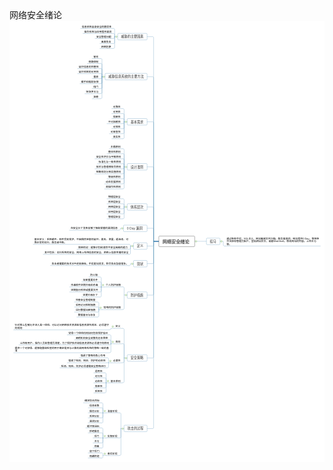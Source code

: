 <div id="main-area">
      <div id="content-info">
        <div id="content-info">
          <div id="title">网络安全绪论</div>
        </div>
      </div>
      <div id="main-content">
        <div id="svg-container"><svg xmlns:ev="http://www.w3.org/2001/xml-events" width="1694" viewBox="0 0 1694 2373" ed:vSpacing="30" xmlns="http://www.w3.org/2000/svg" ed:name="Page-1" preserveAspectRadio="xMinYMin meet" xmlns:xlink="http://www.w3.org/1999/xlink" ed:hSpacing="30" height="2373" xmlns:ed="http://www.edrawsoft.cn/xml/2017/SVGExtensions/" id="page1">
    <style type="text/css"><![CDATA[
g[ed\:togtopicid],g[ed\:hyperlink],g[ed\:comment],g[ed\:note] {cursor:pointer;}
svg text::selection,svg tspan::selection{background-color: #4285f4;color: #ffffff;fill: #ffffff;}
.st40 {fill:#000000;font-family:Open Sans;font-size:10pt}
.st39 {fill:#303030;font-family:Open Sans;font-size:13pt}
.st38 {fill:#4c4c4c;font-family:Open Sans;font-size:18pt;font-weight:bold}
]]></style>
    <defs>
        <linearGradient x1="0%" y2="100%" y1="0%" x2="0%" id="lg13">
            <stop offset="0" stop-color="#ffffff"/>
            <stop offset="0.25" stop-color="#f0f5f0"/>
            <stop offset="0.75" stop-color="#e1ebe1"/>
            <stop offset="1" stop-color="#c8d7c8"/>
        </linearGradient>
    </defs>
    <rect width="1694" x="0" height="2373" fill="#ffffff" y="0"/>
    <path d="M16.8,0L44.8,0C44.8,0,47.4,0,50.8,0L79.8,0" stroke-linecap="round" stroke-linejoin="round" stroke="#4486b1" ed:parentid="101" fill="none" id="103" transform="matrix(1,0,0,1,979,1186)" ed:tosuperid="102"/>
    <path d="M-13.5,-12.6L3.7,-12.6L3.7,6.6C3.7,9.9,6.4,12.6,9.7,12.6L13.5,12.6" stroke-linecap="round" stroke-linejoin="round" stroke="#4486b1" ed:parentid="102" fill="none" id="105" transform="matrix(1,0,0,1,1146,1199)" ed:tosuperid="104"/>
    <path d="M-16.8,-503.3L-44.8,-503.3L-44.8,497.3C-44.8,500.6,-47.4,503.3,-50.8,503.3L-79.8,503.3" stroke-linecap="round" stroke-linejoin="round" stroke="#4486b1" ed:parentid="101" fill="none" id="107" transform="matrix(1,0,0,1,820,1690)" ed:tosuperid="106"/>
    <path d="M13.5,42.1L-3.7,42.1L-3.7,-36.1C-3.7,-39.4,-6.4,-42.1,-9.7,-42.1L-13.5,-42.1" stroke-linecap="round" stroke-linejoin="round" stroke="#4486b1" ed:parentid="106" fill="none" id="109" transform="matrix(1,0,0,1,603,2151)" ed:tosuperid="108"/>
    <path d="M13.5,27L-3.7,27L-3.7,-21C-3.7,-24.3,-6.4,-27,-9.7,-27L-13.5,-27" stroke-linecap="round" stroke-linejoin="round" stroke="#4486b1" ed:parentid="108" fill="none" id="111" transform="matrix(1,0,0,1,506,2082)" ed:tosuperid="110"/>
    <path d="M-3.7,13.5L-3.7,-7.5C-3.7,-10.8,-6.4,-13.5,-9.7,-13.5L-13.5,-13.5" stroke-linecap="round" stroke-linejoin="round" stroke="#4486b1" ed:parentid="108" fill="none" id="113" transform="matrix(1,0,0,1,506,2095)" ed:tosuperid="112"/>
    <path d="M-3.7,0C-3.7,0,-6.4,0,-9.7,0L-13.5,0" stroke-linecap="round" stroke-linejoin="round" stroke="#4486b1" ed:parentid="108" fill="none" id="115" transform="matrix(1,0,0,1,506,2109)" ed:tosuperid="114"/>
    <path d="M-3.7,-13.5L-3.7,7.5C-3.7,10.8,-6.4,13.5,-9.7,13.5L-13.5,13.5" stroke-linecap="round" stroke-linejoin="round" stroke="#4486b1" ed:parentid="108" fill="none" id="117" transform="matrix(1,0,0,1,506,2122)" ed:tosuperid="116"/>
    <path d="M-3.7,-27L-3.7,21C-3.7,24.3,-6.4,27,-9.7,27L-13.5,27" stroke-linecap="round" stroke-linejoin="round" stroke="#4486b1" ed:parentid="108" fill="none" id="119" transform="matrix(1,0,0,1,506,2136)" ed:tosuperid="118"/>
    <path d="M-3.7,-25.4L-3.7,19.4C-3.7,22.7,-6.4,25.4,-9.7,25.4L-13.5,25.4" stroke-linecap="round" stroke-linejoin="round" stroke="#4486b1" ed:parentid="106" fill="none" id="121" transform="matrix(1,0,0,1,603,2218)" ed:tosuperid="120"/>
    <path d="M13.5,27L-3.7,27L-3.7,-21C-3.7,-24.3,-6.4,-27,-9.7,-27L-13.5,-27" stroke-linecap="round" stroke-linejoin="round" stroke="#4486b1" ed:parentid="120" fill="none" id="123" transform="matrix(1,0,0,1,506,2217)" ed:tosuperid="122"/>
    <path d="M-3.7,13.5L-3.7,-7.5C-3.7,-10.8,-6.4,-13.5,-9.7,-13.5L-13.5,-13.5" stroke-linecap="round" stroke-linejoin="round" stroke="#4486b1" ed:parentid="120" fill="none" id="125" transform="matrix(1,0,0,1,506,2230)" ed:tosuperid="124"/>
    <path d="M-3.7,0C-3.7,0,-6.4,0,-9.7,0L-13.5,0" stroke-linecap="round" stroke-linejoin="round" stroke="#4486b1" ed:parentid="120" fill="none" id="127" transform="matrix(1,0,0,1,506,2244)" ed:tosuperid="126"/>
    <path d="M-3.7,-13.5L-3.7,7.5C-3.7,10.8,-6.4,13.5,-9.7,13.5L-13.5,13.5" stroke-linecap="round" stroke-linejoin="round" stroke="#4486b1" ed:parentid="120" fill="none" id="129" transform="matrix(1,0,0,1,506,2257)" ed:tosuperid="128"/>
    <path d="M-3.7,-27L-3.7,21C-3.7,24.3,-6.4,27,-9.7,27L-13.5,27" stroke-linecap="round" stroke-linejoin="round" stroke="#4486b1" ed:parentid="120" fill="none" id="131" transform="matrix(1,0,0,1,506,2271)" ed:tosuperid="130"/>
    <path d="M-3.7,-72.6L-3.7,66.6C-3.7,69.9,-6.4,72.6,-9.7,72.6L-13.5,72.6" stroke-linecap="round" stroke-linejoin="round" stroke="#4486b1" ed:parentid="106" fill="none" id="133" transform="matrix(1,0,0,1,603,2265)" ed:tosuperid="132"/>
    <path d="M13.5,6.8L-3.7,6.8L-3.7,-0.8C-3.7,-4.1,-6.4,-6.8,-9.7,-6.8L-13.5,-6.8" stroke-linecap="round" stroke-linejoin="round" stroke="#4486b1" ed:parentid="132" fill="none" id="135" transform="matrix(1,0,0,1,506,2331)" ed:tosuperid="134"/>
    <path d="M-3.7,-6.8L-3.7,0.8C-3.7,4.1,-6.4,6.8,-9.7,6.8L-13.5,6.8" stroke-linecap="round" stroke-linejoin="round" stroke="#4486b1" ed:parentid="132" fill="none" id="137" transform="matrix(1,0,0,1,506,2345)" ed:tosuperid="136"/>
    <path d="M-16.8,-313.8L-44.8,-313.8L-44.8,307.8C-44.8,311.1,-47.4,313.8,-50.8,313.8L-79.8,313.8" stroke-linecap="round" stroke-linejoin="round" stroke="#4486b1" ed:parentid="101" fill="none" id="139" transform="matrix(1,0,0,1,820,1500)" ed:tosuperid="138"/>
    <path d="M13.5,79.6L-3.7,79.6L-3.7,-73.6C-3.7,-76.9,-6.4,-79.6,-9.7,-79.6L-13.5,-79.6" stroke-linecap="round" stroke-linejoin="round" stroke="#4486b1" ed:parentid="138" fill="none" id="141" transform="matrix(1,0,0,1,620,1734)" ed:tosuperid="140"/>
    <path d="M13.5,-3.8L-3.7,-3.8L-3.7,-2.3C-3.7,1.1,-6.4,3.8,-9.7,3.8L-13.5,3.8" stroke-linecap="round" stroke-linejoin="round" stroke="#4486b1" ed:parentid="140" fill="none" id="143" transform="matrix(1,0,0,1,549,1658)" ed:tosuperid="142"/>
    <path d="M-3.7,38.4L-3.7,-32.4C-3.7,-35.7,-6.4,-38.4,-9.7,-38.4L-13.5,-38.4" stroke-linecap="round" stroke-linejoin="round" stroke="#4486b1" ed:parentid="138" fill="none" id="145" transform="matrix(1,0,0,1,620,1775)" ed:tosuperid="144"/>
    <path d="M13.5,24L-3.7,24L-3.7,-18C-3.7,-21.3,-6.4,-24,-9.7,-24L-13.5,-24" stroke-linecap="round" stroke-linejoin="round" stroke="#4486b1" ed:parentid="144" fill="none" id="147" transform="matrix(1,0,0,1,549,1713)" ed:tosuperid="146"/>
    <path d="M-3.7,10.5L-3.7,-4.5C-3.7,-7.8,-6.4,-10.5,-9.7,-10.5L-13.5,-10.5" stroke-linecap="round" stroke-linejoin="round" stroke="#4486b1" ed:parentid="144" fill="none" id="149" transform="matrix(1,0,0,1,549,1727)" ed:tosuperid="148"/>
    <path d="M-3.7,-3C-3.7,0.3,-6.4,3,-9.7,3L-13.5,3" stroke-linecap="round" stroke-linejoin="round" stroke="#4486b1" ed:parentid="144" fill="none" id="151" transform="matrix(1,0,0,1,549,1740)" ed:tosuperid="150"/>
    <path d="M-3.7,-24L-3.7,18C-3.7,21.3,-6.4,24,-9.7,24L-13.5,24" stroke-linecap="round" stroke-linejoin="round" stroke="#4486b1" ed:parentid="144" fill="none" id="153" transform="matrix(1,0,0,1,549,1761)" ed:tosuperid="152"/>
    <path d="M-3.7,-12.6L-3.7,6.6C-3.7,9.9,-6.4,12.6,-9.7,12.6L-13.5,12.6" stroke-linecap="round" stroke-linejoin="round" stroke="#4486b1" ed:parentid="138" fill="none" id="155" transform="matrix(1,0,0,1,620,1826)" ed:tosuperid="154"/>
    <path d="M13.5,13.5L-3.7,13.5L-3.7,-7.5C-3.7,-10.8,-6.4,-13.5,-9.7,-13.5L-13.5,-13.5" stroke-linecap="round" stroke-linejoin="round" stroke="#4486b1" ed:parentid="154" fill="none" id="157" transform="matrix(1,0,0,1,536,1826)" ed:tosuperid="156"/>
    <path d="M-3.7,0C-3.7,0,-6.4,0,-9.7,0L-13.5,0" stroke-linecap="round" stroke-linejoin="round" stroke="#4486b1" ed:parentid="154" fill="none" id="159" transform="matrix(1,0,0,1,536,1839)" ed:tosuperid="158"/>
    <path d="M-3.7,-13.5L-3.7,7.5C-3.7,10.8,-6.4,13.5,-9.7,13.5L-13.5,13.5" stroke-linecap="round" stroke-linejoin="round" stroke="#4486b1" ed:parentid="154" fill="none" id="161" transform="matrix(1,0,0,1,536,1853)" ed:tosuperid="160"/>
    <path d="M-3.7,-66.6L-3.7,60.6C-3.7,63.9,-6.4,66.6,-9.7,66.6L-13.5,66.6" stroke-linecap="round" stroke-linejoin="round" stroke="#4486b1" ed:parentid="138" fill="none" id="163" transform="matrix(1,0,0,1,620,1880)" ed:tosuperid="162"/>
    <path d="M13.5,27L-3.7,27L-3.7,-21C-3.7,-24.3,-6.4,-27,-9.7,-27L-13.5,-27" stroke-linecap="round" stroke-linejoin="round" stroke="#4486b1" ed:parentid="162" fill="none" id="165" transform="matrix(1,0,0,1,523,1920)" ed:tosuperid="164"/>
    <path d="M-3.7,13.5L-3.7,-7.5C-3.7,-10.8,-6.4,-13.5,-9.7,-13.5L-13.5,-13.5" stroke-linecap="round" stroke-linejoin="round" stroke="#4486b1" ed:parentid="162" fill="none" id="167" transform="matrix(1,0,0,1,523,1934)" ed:tosuperid="166"/>
    <path d="M-3.7,0C-3.7,0,-6.4,0,-9.7,0L-13.5,0" stroke-linecap="round" stroke-linejoin="round" stroke="#4486b1" ed:parentid="162" fill="none" id="169" transform="matrix(1,0,0,1,523,1947)" ed:tosuperid="168"/>
    <path d="M-3.7,-13.5L-3.7,7.5C-3.7,10.8,-6.4,13.5,-9.7,13.5L-13.5,13.5" stroke-linecap="round" stroke-linejoin="round" stroke="#4486b1" ed:parentid="162" fill="none" id="171" transform="matrix(1,0,0,1,523,1961)" ed:tosuperid="170"/>
    <path d="M-3.7,-27L-3.7,21C-3.7,24.3,-6.4,27,-9.7,27L-13.5,27" stroke-linecap="round" stroke-linejoin="round" stroke="#4486b1" ed:parentid="162" fill="none" id="173" transform="matrix(1,0,0,1,523,1974)" ed:tosuperid="172"/>
    <path d="M-16.8,-144.5L-44.8,-144.5L-44.8,138.5C-44.8,141.8,-47.4,144.5,-50.8,144.5L-79.8,144.5" stroke-linecap="round" stroke-linejoin="round" stroke="#4486b1" ed:parentid="101" fill="none" id="175" transform="matrix(1,0,0,1,820,1331)" ed:tosuperid="174"/>
    <path d="M13.5,21.9L-3.7,21.9L-3.7,-15.9C-3.7,-19.2,-6.4,-21.9,-9.7,-21.9L-13.5,-21.9" stroke-linecap="round" stroke-linejoin="round" stroke="#4486b1" ed:parentid="174" fill="none" id="177" transform="matrix(1,0,0,1,620,1453)" ed:tosuperid="176"/>
    <path d="M13.5,27L-3.7,27L-3.7,-21C-3.7,-24.3,-6.4,-27,-9.7,-27L-13.5,-27" stroke-linecap="round" stroke-linejoin="round" stroke="#4486b1" ed:parentid="176" fill="none" id="179" transform="matrix(1,0,0,1,497,1405)" ed:tosuperid="178"/>
    <path d="M-3.7,13.5L-3.7,-7.5C-3.7,-10.8,-6.4,-13.5,-9.7,-13.5L-13.5,-13.5" stroke-linecap="round" stroke-linejoin="round" stroke="#4486b1" ed:parentid="176" fill="none" id="181" transform="matrix(1,0,0,1,497,1418)" ed:tosuperid="180"/>
    <path d="M-3.7,0C-3.7,0,-6.4,0,-9.7,0L-13.5,0" stroke-linecap="round" stroke-linejoin="round" stroke="#4486b1" ed:parentid="176" fill="none" id="183" transform="matrix(1,0,0,1,497,1432)" ed:tosuperid="182"/>
    <path d="M-3.7,-13.5L-3.7,7.5C-3.7,10.8,-6.4,13.5,-9.7,13.5L-13.5,13.5" stroke-linecap="round" stroke-linejoin="round" stroke="#4486b1" ed:parentid="176" fill="none" id="185" transform="matrix(1,0,0,1,497,1445)" ed:tosuperid="184"/>
    <path d="M-3.7,-27L-3.7,21C-3.7,24.3,-6.4,27,-9.7,27L-13.5,27" stroke-linecap="round" stroke-linejoin="round" stroke="#4486b1" ed:parentid="176" fill="none" id="187" transform="matrix(1,0,0,1,497,1459)" ed:tosuperid="186"/>
    <path d="M-3.7,-38.9L-3.7,32.9C-3.7,36.2,-6.4,38.9,-9.7,38.9L-13.5,38.9" stroke-linecap="round" stroke-linejoin="round" stroke="#4486b1" ed:parentid="174" fill="none" id="189" transform="matrix(1,0,0,1,620,1514)" ed:tosuperid="188"/>
    <path d="M13.5,20.3L-3.7,20.3L-3.7,-14.3C-3.7,-17.6,-6.4,-20.3,-9.7,-20.3L-13.5,-20.3" stroke-linecap="round" stroke-linejoin="round" stroke="#4486b1" ed:parentid="188" fill="none" id="191" transform="matrix(1,0,0,1,484,1533)" ed:tosuperid="190"/>
    <path d="M-3.7,6.8L-3.7,-0.8C-3.7,-4.1,-6.4,-6.8,-9.7,-6.8L-13.5,-6.8" stroke-linecap="round" stroke-linejoin="round" stroke="#4486b1" ed:parentid="188" fill="none" id="193" transform="matrix(1,0,0,1,484,1546)" ed:tosuperid="192"/>
    <path d="M-3.7,-6.8L-3.7,0.8C-3.7,4.1,-6.4,6.8,-9.7,6.8L-13.5,6.8" stroke-linecap="round" stroke-linejoin="round" stroke="#4486b1" ed:parentid="188" fill="none" id="195" transform="matrix(1,0,0,1,484,1560)" ed:tosuperid="194"/>
    <path d="M-3.7,-20.3L-3.7,14.3C-3.7,17.6,-6.4,20.3,-9.7,20.3L-13.5,20.3" stroke-linecap="round" stroke-linejoin="round" stroke="#4486b1" ed:parentid="188" fill="none" id="197" transform="matrix(1,0,0,1,484,1573)" ed:tosuperid="196"/>
    <path d="M-16.8,-60.1L-44.8,-60.1L-44.8,54.1C-44.8,57.4,-47.4,60.1,-50.8,60.1L-79.8,60.1" stroke-linecap="round" stroke-linejoin="round" stroke="#4486b1" ed:parentid="101" fill="none" id="199" transform="matrix(1,0,0,1,820,1246)" ed:tosuperid="198"/>
    <path d="M13.5,-5.1L-3.7,-5.1L-3.7,-0.9C-3.7,2.4,-6.4,5.1,-9.7,5.1L-13.5,5.1" stroke-linecap="round" stroke-linejoin="round" stroke="#4486b1" ed:parentid="198" fill="none" id="201" transform="matrix(1,0,0,1,654,1312)" ed:tosuperid="200"/>
    <path d="M-16.8,-12.5L-44.8,-12.5L-44.8,6.5C-44.8,9.8,-47.4,12.5,-50.8,12.5L-79.8,12.5" stroke-linecap="round" stroke-linejoin="round" stroke="#4486b1" ed:parentid="101" fill="none" id="203" transform="matrix(1,0,0,1,820,1199)" ed:tosuperid="202"/>
    <path d="M13.5,4.6L-3.7,4.6L-3.7,1.4C-3.7,-1.9,-6.4,-4.6,-9.7,-4.6L-13.5,-4.6" stroke-linecap="round" stroke-linejoin="round" stroke="#4486b1" ed:parentid="202" fill="none" id="205" transform="matrix(1,0,0,1,654,1207)" ed:tosuperid="204"/>
    <path d="M-3.7,-8.9L-3.7,2.9C-3.7,6.2,-6.4,8.9,-9.7,8.9L-13.5,8.9" stroke-linecap="round" stroke-linejoin="round" stroke="#4486b1" ed:parentid="202" fill="none" id="207" transform="matrix(1,0,0,1,654,1220)" ed:tosuperid="206"/>
    <path d="M-3.7,-22.4L-3.7,16.4C-3.7,19.7,-6.4,22.4,-9.7,22.4L-13.5,22.4" stroke-linecap="round" stroke-linejoin="round" stroke="#4486b1" ed:parentid="202" fill="none" id="209" transform="matrix(1,0,0,1,654,1234)" ed:tosuperid="208"/>
    <path d="M-16.8,35.1L-44.8,35.1L-44.8,-29.1C-44.8,-32.4,-47.4,-35.1,-50.8,-35.1L-79.8,-35.1" stroke-linecap="round" stroke-linejoin="round" stroke="#4486b1" ed:parentid="101" fill="none" id="211" transform="matrix(1,0,0,1,820,1151)" ed:tosuperid="210"/>
    <path d="M13.5,-5.1L-3.7,-5.1L-3.7,-0.9C-3.7,2.4,-6.4,5.1,-9.7,5.1L-13.5,5.1" stroke-linecap="round" stroke-linejoin="round" stroke="#4486b1" ed:parentid="210" fill="none" id="213" transform="matrix(1,0,0,1,600,1121)" ed:tosuperid="212"/>
    <path d="M-16.8,92.5L-44.8,92.5L-44.8,-86.5C-44.8,-89.8,-47.4,-92.5,-50.8,-92.5L-79.8,-92.5" stroke-linecap="round" stroke-linejoin="round" stroke="#4486b1" ed:parentid="101" fill="none" id="215" transform="matrix(1,0,0,1,820,1094)" ed:tosuperid="214"/>
    <path d="M13.5,21.9L-3.7,21.9L-3.7,-15.9C-3.7,-19.2,-6.4,-21.9,-9.7,-21.9L-13.5,-21.9" stroke-linecap="round" stroke-linejoin="round" stroke="#4486b1" ed:parentid="214" fill="none" id="217" transform="matrix(1,0,0,1,620,979)" ed:tosuperid="216"/>
    <path d="M-3.7,8.4L-3.7,-2.4C-3.7,-5.7,-6.4,-8.4,-9.7,-8.4L-13.5,-8.4" stroke-linecap="round" stroke-linejoin="round" stroke="#4486b1" ed:parentid="214" fill="none" id="219" transform="matrix(1,0,0,1,620,993)" ed:tosuperid="218"/>
    <path d="M-3.7,-5.1L-3.7,-0.9C-3.7,2.4,-6.4,5.1,-9.7,5.1L-13.5,5.1" stroke-linecap="round" stroke-linejoin="round" stroke="#4486b1" ed:parentid="214" fill="none" id="221" transform="matrix(1,0,0,1,620,1006)" ed:tosuperid="220"/>
    <path d="M-3.7,-18.6L-3.7,12.6C-3.7,15.9,-6.4,18.6,-9.7,18.6L-13.5,18.6" stroke-linecap="round" stroke-linejoin="round" stroke="#4486b1" ed:parentid="214" fill="none" id="223" transform="matrix(1,0,0,1,620,1020)" ed:tosuperid="222"/>
    <path d="M-3.7,-32.1L-3.7,26.1C-3.7,29.4,-6.4,32.1,-9.7,32.1L-13.5,32.1" stroke-linecap="round" stroke-linejoin="round" stroke="#4486b1" ed:parentid="214" fill="none" id="225" transform="matrix(1,0,0,1,620,1033)" ed:tosuperid="224"/>
    <path d="M-16.8,200.3L-44.8,200.3L-44.8,-194.3C-44.8,-197.6,-47.4,-200.3,-50.8,-200.3L-79.8,-200.3" stroke-linecap="round" stroke-linejoin="round" stroke="#4486b1" ed:parentid="101" fill="none" id="227" transform="matrix(1,0,0,1,820,986)" ed:tosuperid="226"/>
    <path d="M13.5,48.9L-3.7,48.9L-3.7,-42.9C-3.7,-46.2,-6.4,-48.9,-9.7,-48.9L-13.5,-48.9" stroke-linecap="round" stroke-linejoin="round" stroke="#4486b1" ed:parentid="226" fill="none" id="229" transform="matrix(1,0,0,1,620,737)" ed:tosuperid="228"/>
    <path d="M-3.7,35.4L-3.7,-29.4C-3.7,-32.7,-6.4,-35.4,-9.7,-35.4L-13.5,-35.4" stroke-linecap="round" stroke-linejoin="round" stroke="#4486b1" ed:parentid="226" fill="none" id="231" transform="matrix(1,0,0,1,620,750)" ed:tosuperid="230"/>
    <path d="M-3.7,21.9L-3.7,-15.9C-3.7,-19.2,-6.4,-21.9,-9.7,-21.9L-13.5,-21.9" stroke-linecap="round" stroke-linejoin="round" stroke="#4486b1" ed:parentid="226" fill="none" id="233" transform="matrix(1,0,0,1,620,764)" ed:tosuperid="232"/>
    <path d="M-3.7,8.4L-3.7,-2.4C-3.7,-5.7,-6.4,-8.4,-9.7,-8.4L-13.5,-8.4" stroke-linecap="round" stroke-linejoin="round" stroke="#4486b1" ed:parentid="226" fill="none" id="235" transform="matrix(1,0,0,1,620,777)" ed:tosuperid="234"/>
    <path d="M-3.7,-5.1L-3.7,-0.9C-3.7,2.4,-6.4,5.1,-9.7,5.1L-13.5,5.1" stroke-linecap="round" stroke-linejoin="round" stroke="#4486b1" ed:parentid="226" fill="none" id="237" transform="matrix(1,0,0,1,620,791)" ed:tosuperid="236"/>
    <path d="M-3.7,-18.6L-3.7,12.6C-3.7,15.9,-6.4,18.6,-9.7,18.6L-13.5,18.6" stroke-linecap="round" stroke-linejoin="round" stroke="#4486b1" ed:parentid="226" fill="none" id="239" transform="matrix(1,0,0,1,620,804)" ed:tosuperid="238"/>
    <path d="M-3.7,-32.1L-3.7,26.1C-3.7,29.4,-6.4,32.1,-9.7,32.1L-13.5,32.1" stroke-linecap="round" stroke-linejoin="round" stroke="#4486b1" ed:parentid="226" fill="none" id="241" transform="matrix(1,0,0,1,620,818)" ed:tosuperid="240"/>
    <path d="M-3.7,-45.6L-3.7,39.6C-3.7,42.9,-6.4,45.6,-9.7,45.6L-13.5,45.6" stroke-linecap="round" stroke-linejoin="round" stroke="#4486b1" ed:parentid="226" fill="none" id="243" transform="matrix(1,0,0,1,620,831)" ed:tosuperid="242"/>
    <path d="M-3.7,-59.1L-3.7,53.1C-3.7,56.4,-6.4,59.1,-9.7,59.1L-13.5,59.1" stroke-linecap="round" stroke-linejoin="round" stroke="#4486b1" ed:parentid="226" fill="none" id="245" transform="matrix(1,0,0,1,620,845)" ed:tosuperid="244"/>
    <path d="M-16.8,321.5L-44.8,321.5L-44.8,-315.5C-44.8,-318.8,-47.4,-321.5,-50.8,-321.5L-79.8,-321.5" stroke-linecap="round" stroke-linejoin="round" stroke="#4486b1" ed:parentid="101" fill="none" id="247" transform="matrix(1,0,0,1,820,865)" ed:tosuperid="246"/>
    <path d="M13.5,35.4L-3.7,35.4L-3.7,-29.4C-3.7,-32.7,-6.4,-35.4,-9.7,-35.4L-13.5,-35.4" stroke-linecap="round" stroke-linejoin="round" stroke="#4486b1" ed:parentid="246" fill="none" id="249" transform="matrix(1,0,0,1,620,508)" ed:tosuperid="248"/>
    <path d="M-3.7,21.9L-3.7,-15.9C-3.7,-19.2,-6.4,-21.9,-9.7,-21.9L-13.5,-21.9" stroke-linecap="round" stroke-linejoin="round" stroke="#4486b1" ed:parentid="246" fill="none" id="251" transform="matrix(1,0,0,1,620,521)" ed:tosuperid="250"/>
    <path d="M-3.7,8.4L-3.7,-2.4C-3.7,-5.7,-6.4,-8.4,-9.7,-8.4L-13.5,-8.4" stroke-linecap="round" stroke-linejoin="round" stroke="#4486b1" ed:parentid="246" fill="none" id="253" transform="matrix(1,0,0,1,620,535)" ed:tosuperid="252"/>
    <path d="M-3.7,-5.1L-3.7,-0.9C-3.7,2.4,-6.4,5.1,-9.7,5.1L-13.5,5.1" stroke-linecap="round" stroke-linejoin="round" stroke="#4486b1" ed:parentid="246" fill="none" id="255" transform="matrix(1,0,0,1,620,548)" ed:tosuperid="254"/>
    <path d="M-3.7,-18.6L-3.7,12.6C-3.7,15.9,-6.4,18.6,-9.7,18.6L-13.5,18.6" stroke-linecap="round" stroke-linejoin="round" stroke="#4486b1" ed:parentid="246" fill="none" id="257" transform="matrix(1,0,0,1,620,562)" ed:tosuperid="256"/>
    <path d="M-3.7,-32.1L-3.7,26.1C-3.7,29.4,-6.4,32.1,-9.7,32.1L-13.5,32.1" stroke-linecap="round" stroke-linejoin="round" stroke="#4486b1" ed:parentid="246" fill="none" id="259" transform="matrix(1,0,0,1,620,575)" ed:tosuperid="258"/>
    <path d="M-3.7,-45.6L-3.7,39.6C-3.7,42.9,-6.4,45.6,-9.7,45.6L-13.5,45.6" stroke-linecap="round" stroke-linejoin="round" stroke="#4486b1" ed:parentid="246" fill="none" id="261" transform="matrix(1,0,0,1,620,589)" ed:tosuperid="260"/>
    <path d="M-16.8,442.8L-44.8,442.8L-44.8,-436.8C-44.8,-440.1,-47.4,-442.8,-50.8,-442.8L-79.8,-442.8" stroke-linecap="round" stroke-linejoin="round" stroke="#4486b1" ed:parentid="101" fill="none" id="263" transform="matrix(1,0,0,1,820,744)" ed:tosuperid="262"/>
    <path d="M13.5,48.9L-3.7,48.9L-3.7,-42.9C-3.7,-46.2,-6.4,-48.9,-9.7,-48.9L-13.5,-48.9" stroke-linecap="round" stroke-linejoin="round" stroke="#4486b1" ed:parentid="262" fill="none" id="265" transform="matrix(1,0,0,1,501,252)" ed:tosuperid="264"/>
    <path d="M-3.7,35.4L-3.7,-29.4C-3.7,-32.7,-6.4,-35.4,-9.7,-35.4L-13.5,-35.4" stroke-linecap="round" stroke-linejoin="round" stroke="#4486b1" ed:parentid="262" fill="none" id="267" transform="matrix(1,0,0,1,501,265)" ed:tosuperid="266"/>
    <path d="M-3.7,21.9L-3.7,-15.9C-3.7,-19.2,-6.4,-21.9,-9.7,-21.9L-13.5,-21.9" stroke-linecap="round" stroke-linejoin="round" stroke="#4486b1" ed:parentid="262" fill="none" id="269" transform="matrix(1,0,0,1,501,279)" ed:tosuperid="268"/>
    <path d="M-3.7,8.4L-3.7,-2.4C-3.7,-5.7,-6.4,-8.4,-9.7,-8.4L-13.5,-8.4" stroke-linecap="round" stroke-linejoin="round" stroke="#4486b1" ed:parentid="262" fill="none" id="271" transform="matrix(1,0,0,1,501,292)" ed:tosuperid="270"/>
    <path d="M-3.7,-5.1L-3.7,-0.9C-3.7,2.4,-6.4,5.1,-9.7,5.1L-13.5,5.1" stroke-linecap="round" stroke-linejoin="round" stroke="#4486b1" ed:parentid="262" fill="none" id="273" transform="matrix(1,0,0,1,501,306)" ed:tosuperid="272"/>
    <path d="M-3.7,-18.6L-3.7,12.6C-3.7,15.9,-6.4,18.6,-9.7,18.6L-13.5,18.6" stroke-linecap="round" stroke-linejoin="round" stroke="#4486b1" ed:parentid="262" fill="none" id="275" transform="matrix(1,0,0,1,501,319)" ed:tosuperid="274"/>
    <path d="M-3.7,-32.1L-3.7,26.1C-3.7,29.4,-6.4,32.1,-9.7,32.1L-13.5,32.1" stroke-linecap="round" stroke-linejoin="round" stroke="#4486b1" ed:parentid="262" fill="none" id="277" transform="matrix(1,0,0,1,501,333)" ed:tosuperid="276"/>
    <path d="M-3.7,-45.6L-3.7,39.6C-3.7,42.9,-6.4,45.6,-9.7,45.6L-13.5,45.6" stroke-linecap="round" stroke-linejoin="round" stroke="#4486b1" ed:parentid="262" fill="none" id="279" transform="matrix(1,0,0,1,501,346)" ed:tosuperid="278"/>
    <path d="M-3.7,-59.1L-3.7,53.1C-3.7,56.4,-6.4,59.1,-9.7,59.1L-13.5,59.1" stroke-linecap="round" stroke-linejoin="round" stroke="#4486b1" ed:parentid="262" fill="none" id="281" transform="matrix(1,0,0,1,501,360)" ed:tosuperid="280"/>
    <path d="M-16.8,550.5L-44.8,550.5L-44.8,-544.5C-44.8,-547.8,-47.4,-550.5,-50.8,-550.5L-79.8,-550.5" stroke-linecap="round" stroke-linejoin="round" stroke="#4486b1" ed:parentid="101" fill="none" id="283" transform="matrix(1,0,0,1,820,636)" ed:tosuperid="282"/>
    <path d="M13.5,21.9L-3.7,21.9L-3.7,-15.9C-3.7,-19.2,-6.4,-21.9,-9.7,-21.9L-13.5,-21.9" stroke-linecap="round" stroke-linejoin="round" stroke="#4486b1" ed:parentid="282" fill="none" id="285" transform="matrix(1,0,0,1,569,63)" ed:tosuperid="284"/>
    <path d="M-3.7,8.4L-3.7,-2.4C-3.7,-5.7,-6.4,-8.4,-9.7,-8.4L-13.5,-8.4" stroke-linecap="round" stroke-linejoin="round" stroke="#4486b1" ed:parentid="282" fill="none" id="287" transform="matrix(1,0,0,1,569,77)" ed:tosuperid="286"/>
    <path d="M-3.7,-5.1L-3.7,-0.9C-3.7,2.4,-6.4,5.1,-9.7,5.1L-13.5,5.1" stroke-linecap="round" stroke-linejoin="round" stroke="#4486b1" ed:parentid="282" fill="none" id="289" transform="matrix(1,0,0,1,569,90)" ed:tosuperid="288"/>
    <path d="M-3.7,-18.6L-3.7,12.6C-3.7,15.9,-6.4,18.6,-9.7,18.6L-13.5,18.6" stroke-linecap="round" stroke-linejoin="round" stroke="#4486b1" ed:parentid="282" fill="none" id="291" transform="matrix(1,0,0,1,569,104)" ed:tosuperid="290"/>
    <path d="M-3.7,-32.1L-3.7,26.1C-3.7,29.4,-6.4,32.1,-9.7,32.1L-13.5,32.1" stroke-linecap="round" stroke-linejoin="round" stroke="#4486b1" ed:parentid="282" fill="none" id="293" transform="matrix(1,0,0,1,569,117)" ed:tosuperid="292"/>
    <g ed:height="57" ed:topictype="mainidea" ed:layout="map" id="101" transform="matrix(1,0,0,1,803,1158)" ed:width="193">
        <path d="M4,0L189,0C191.2,0,193,1.8,193,4L193,53C193,55.2,191.2,57,189,57L4,57C1.8,57,0,55.2,0,53L0,4C0,1.8,1.8,0,4,0z" stroke-linejoin="round" stroke="#000000" fill="#ffffff"/>
        <text class="st38">
            <tspan x="20" style="white-space:pre" y="37.8">网络安全绪论</tspan>
        </text>
    </g>
    <g ed:height="35" ed:layout="rightmap" ed:parentid="101" id="102" transform="matrix(1,0,0,1,1059,1169)" ed:width="73">
        <path d="M4,0L69,0C71.2,0,73,1.8,73,4L73,31C73,33.2,71.2,35,69,35L4,35C1.8,35,0,33.2,0,31L0,4C0,1.8,1.8,0,4,0z" stroke-linejoin="round" stroke="#4486b1" fill="#ffffff"/>
        <text class="st39">
            <tspan x="18" style="white-space:pre" y="23.8">挂马</tspan>
        </text>
    </g>
    <g ed:height="50.5" ed:layout="rightmap" ed:parentid="102" id="104" transform="matrix(1,0,0,1,1159,1161)" ed:width="514">
        <path d="M0,50.5L514,50.5" stroke-linejoin="round" stroke="#4486b1" fill="none"/>
        <text class="st40">
            <tspan x="8" style="white-space:pre" y="14.4">通过各种手段，SQL注入，网站敏感文件扫描，服务器漏洞，网站程序0 Day，等各种</tspan>
            <tspan x="8" style="white-space:pre" y="29.4">方法获得管理员账户，登陆网站后台，或者WebShell。修改网站的内容。上传木马</tspan>
            <tspan x="8" style="white-space:pre" y="44.5">等。</tspan>
        </text>
    </g>
    <g ed:height="35" ed:layout="leftmap" ed:parentid="101" id="106" transform="matrix(1,0,0,1,616,2175)" ed:width="124">
        <path d="M4,0L120,0C122.2,0,124,1.8,124,4L124,31C124,33.2,122.2,35,120,35L4,35C1.8,35,0,33.2,0,31L0,4C0,1.8,1.8,0,4,0z" stroke-linejoin="round" stroke="#4486b1" fill="#ffffff"/>
        <text class="st39">
            <tspan x="18" style="white-space:pre" y="23.8">攻击的过程</tspan>
        </text>
    </g>
    <g ed:height="20.5" ed:layout="leftmap" ed:parentid="106" id="108" transform="matrix(1,0,0,1,519,2088)" ed:width="70">
        <path d="M0,20.5L70,20.5" stroke-linejoin="round" stroke="#4486b1" fill="none"/>
        <text class="st40">
            <tspan x="8" style="white-space:pre" y="14.4">准备阶段</tspan>
        </text>
    </g>
    <g ed:height="20.5" ed:layout="leftmap" ed:parentid="108" id="110" transform="matrix(1,0,0,1,396,2034)" ed:width="96">
        <path d="M0,20.5L96,20.5" stroke-linejoin="round" stroke="#4486b1" fill="none"/>
        <text class="st40">
            <tspan x="8" style="white-space:pre" y="14.4">确定攻击目标</tspan>
        </text>
    </g>
    <g ed:height="20.5" ed:layout="leftmap" ed:parentid="108" id="112" transform="matrix(1,0,0,1,422,2061)" ed:width="70">
        <path d="M0,20.5L70,20.5" stroke-linejoin="round" stroke="#4486b1" fill="none"/>
        <text class="st40">
            <tspan x="8" style="white-space:pre" y="14.4">信息收集</tspan>
        </text>
    </g>
    <g ed:height="20.5" ed:layout="leftmap" ed:parentid="108" id="114" transform="matrix(1,0,0,1,422,2088)" ed:width="70">
        <path d="M0,20.5L70,20.5" stroke-linejoin="round" stroke="#4486b1" fill="none"/>
        <text class="st40">
            <tspan x="8" style="white-space:pre" y="14.4">服务分析</tspan>
        </text>
    </g>
    <g ed:height="20.5" ed:layout="leftmap" ed:parentid="108" id="116" transform="matrix(1,0,0,1,422,2115)" ed:width="70">
        <path d="M0,20.5L70,20.5" stroke-linejoin="round" stroke="#4486b1" fill="none"/>
        <text class="st40">
            <tspan x="8" style="white-space:pre" y="14.4">系统分析</tspan>
        </text>
    </g>
    <g ed:height="20.5" ed:layout="leftmap" ed:parentid="108" id="118" transform="matrix(1,0,0,1,422,2142)" ed:width="70">
        <path d="M0,20.5L70,20.5" stroke-linejoin="round" stroke="#4486b1" fill="none"/>
        <text class="st40">
            <tspan x="8" style="white-space:pre" y="14.4">漏洞分析</tspan>
        </text>
    </g>
    <g ed:height="20.5" ed:layout="leftmap" ed:parentid="106" id="120" transform="matrix(1,0,0,1,519,2223)" ed:width="70">
        <path d="M0,20.5L70,20.5" stroke-linejoin="round" stroke="#4486b1" fill="none"/>
        <text class="st40">
            <tspan x="8" style="white-space:pre" y="14.4">实施阶段</tspan>
        </text>
    </g>
    <g ed:height="20.5" ed:layout="leftmap" ed:parentid="120" id="122" transform="matrix(1,0,0,1,409,2169)" ed:width="83">
        <path d="M0,20.5L83,20.5" stroke-linejoin="round" stroke="#4486b1" fill="none"/>
        <text class="st40">
            <tspan x="8" style="white-space:pre" y="14.4">缓冲器溢出</tspan>
        </text>
    </g>
    <g ed:height="20.5" ed:layout="leftmap" ed:parentid="120" id="124" transform="matrix(1,0,0,1,422,2196)" ed:width="70">
        <path d="M0,20.5L70,20.5" stroke-linejoin="round" stroke="#4486b1" fill="none"/>
        <text class="st40">
            <tspan x="8" style="white-space:pre" y="14.4">拒绝服务</tspan>
        </text>
    </g>
    <g ed:height="20.5" ed:layout="leftmap" ed:parentid="120" id="126" transform="matrix(1,0,0,1,448,2223)" ed:width="44">
        <path d="M0,20.5L44,20.5" stroke-linejoin="round" stroke="#4486b1" fill="none"/>
        <text class="st40">
            <tspan x="8" style="white-space:pre" y="14.4">后门</tspan>
        </text>
    </g>
    <g ed:height="20.5" ed:layout="leftmap" ed:parentid="120" id="128" transform="matrix(1,0,0,1,448,2250)" ed:width="44">
        <path d="M0,20.5L44,20.5" stroke-linejoin="round" stroke="#4486b1" fill="none"/>
        <text class="st40">
            <tspan x="8" style="white-space:pre" y="14.4">木马</tspan>
        </text>
    </g>
    <g ed:height="20.5" ed:layout="leftmap" ed:parentid="120" id="130" transform="matrix(1,0,0,1,448,2277)" ed:width="44">
        <path d="M0,20.5L44,20.5" stroke-linejoin="round" stroke="#4486b1" fill="none"/>
        <text class="st40">
            <tspan x="8" style="white-space:pre" y="14.4">病毒</tspan>
        </text>
    </g>
    <g ed:height="20.5" ed:layout="leftmap" ed:parentid="106" id="132" transform="matrix(1,0,0,1,519,2318)" ed:width="70">
        <path d="M0,20.5L70,20.5" stroke-linejoin="round" stroke="#4486b1" fill="none"/>
        <text class="st40">
            <tspan x="8" style="white-space:pre" y="14.4">善后阶段</tspan>
        </text>
    </g>
    <g ed:height="20.5" ed:layout="leftmap" ed:parentid="132" id="134" transform="matrix(1,0,0,1,422,2304)" ed:width="70">
        <path d="M0,20.5L70,20.5" stroke-linejoin="round" stroke="#4486b1" fill="none"/>
        <text class="st40">
            <tspan x="8" style="white-space:pre" y="14.4">留下后门</tspan>
        </text>
    </g>
    <g ed:height="20.5" ed:layout="leftmap" ed:parentid="132" id="136" transform="matrix(1,0,0,1,422,2331)" ed:width="70">
        <path d="M0,20.5L70,20.5" stroke-linejoin="round" stroke="#4486b1" fill="none"/>
        <text class="st40">
            <tspan x="8" style="white-space:pre" y="14.4">隐藏踪迹</tspan>
        </text>
    </g>
    <g ed:height="35" ed:layout="leftmap" ed:parentid="101" id="138" transform="matrix(1,0,0,1,633,1796)" ed:width="107">
        <path d="M4,0L103,0C105.2,0,107,1.8,107,4L107,31C107,33.2,105.2,35,103,35L4,35C1.8,35,0,33.2,0,31L0,4C0,1.8,1.8,0,4,0z" stroke-linejoin="round" stroke="#4486b1" fill="#ffffff"/>
        <text class="st39">
            <tspan x="18" style="white-space:pre" y="23.8">安全策略</tspan>
        </text>
    </g>
    <g ed:height="20.5" ed:layout="leftmap" ed:parentid="138" id="140" transform="matrix(1,0,0,1,562,1634)" ed:width="44">
        <path d="M0,20.5L44,20.5" stroke-linejoin="round" stroke="#4486b1" fill="none"/>
        <text class="st40">
            <tspan x="8" style="white-space:pre" y="14.4">定义</tspan>
        </text>
    </g>
    <g ed:height="35.5" ed:layout="leftmap" ed:parentid="140" id="142" transform="matrix(1,0,0,1,21,1627)" ed:width="514">
        <path d="M0,35.5L514,35.5" stroke-linejoin="round" stroke="#4486b1" fill="none"/>
        <text class="st40">
            <tspan x="8" style="white-space:pre" y="14.4">针对那么些被允许进入某一组组、可以访问网络技术资源和信息资源所规定、必须遵守</tspan>
            <tspan x="8" style="white-space:pre" y="29.4">的规则</tspan>
        </text>
    </g>
    <g ed:height="20.5" ed:layout="leftmap" ed:parentid="138" id="144" transform="matrix(1,0,0,1,562,1717)" ed:width="44">
        <path d="M0,20.5L44,20.5" stroke-linejoin="round" stroke="#4486b1" fill="none"/>
        <text class="st40">
            <tspan x="8" style="white-space:pre" y="14.4">目的</tspan>
        </text>
    </g>
    <g ed:height="20.5" ed:layout="leftmap" ed:parentid="144" id="146" transform="matrix(1,0,0,1,309,1669)" ed:width="226">
        <path d="M0,20.5L226,20.5" stroke-linejoin="round" stroke="#4486b1" fill="none"/>
        <text class="st40">
            <tspan x="8" style="white-space:pre" y="14.4">觉得一个组组机构如何怎样保护自己</tspan>
        </text>
    </g>
    <g ed:height="20.5" ed:layout="leftmap" ed:parentid="144" id="148" transform="matrix(1,0,0,1,348,1696)" ed:width="187">
        <path d="M0,20.5L187,20.5" stroke-linejoin="round" stroke="#4486b1" fill="none"/>
        <text class="st40">
            <tspan x="8" style="white-space:pre" y="14.4">阐明机构安全政策的总体思想</tspan>
        </text>
    </g>
    <g ed:height="20.5" ed:layout="leftmap" ed:parentid="144" id="150" transform="matrix(1,0,0,1,49,1723)" ed:width="486">
        <path d="M0,20.5L486,20.5" stroke-linejoin="round" stroke="#4486b1" fill="none"/>
        <text class="st40">
            <tspan x="8" style="white-space:pre" y="14.4">让所有用户、操作人员和管理员清楚，为了保护技术和信息资源所必须遵守的原则</tspan>
        </text>
    </g>
    <g ed:height="35.5" ed:layout="leftmap" ed:parentid="144" id="152" transform="matrix(1,0,0,1,21,1750)" ed:width="514">
        <path d="M0,35.5L514,35.5" stroke-linejoin="round" stroke="#4486b1" fill="none"/>
        <text class="st40">
            <tspan x="8" style="white-space:pre" y="14.4">提供一个可获得、能够配置和检查的用于确定是否与计算机和网络系统的策略一致的基</tspan>
            <tspan x="8" style="white-space:pre" y="29.4">准</tspan>
        </text>
    </g>
    <g ed:height="20.5" ed:layout="leftmap" ed:parentid="138" id="154" transform="matrix(1,0,0,1,549,1819)" ed:width="57">
        <path d="M0,20.5L57,20.5" stroke-linejoin="round" stroke="#4486b1" fill="none"/>
        <text class="st40">
            <tspan x="8" style="white-space:pre" y="14.4">必要性</tspan>
        </text>
    </g>
    <g ed:height="20.5" ed:layout="leftmap" ed:parentid="154" id="156" transform="matrix(1,0,0,1,374,1792)" ed:width="148">
        <path d="M0,20.5L148,20.5" stroke-linejoin="round" stroke="#4486b1" fill="none"/>
        <text class="st40">
            <tspan x="8" style="white-space:pre" y="14.4">强调了策略的核心作用</tspan>
        </text>
    </g>
    <g ed:height="20.5" ed:layout="leftmap" ed:parentid="154" id="158" transform="matrix(1,0,0,1,309,1819)" ed:width="213">
        <path d="M0,20.5L213,20.5" stroke-linejoin="round" stroke="#4486b1" fill="none"/>
        <text class="st40">
            <tspan x="8" style="white-space:pre" y="14.4">强调了检测、响应、防护的动态性</tspan>
        </text>
    </g>
    <g ed:height="20.5" ed:layout="leftmap" ed:parentid="154" id="160" transform="matrix(1,0,0,1,270,1846)" ed:width="252">
        <path d="M0,20.5L252,20.5" stroke-linejoin="round" stroke="#4486b1" fill="none"/>
        <text class="st40">
            <tspan x="8" style="white-space:pre" y="14.4">检测、响应、防护必须遵循安全策略进行</tspan>
        </text>
    </g>
    <g ed:height="20.5" ed:layout="leftmap" ed:parentid="138" id="162" transform="matrix(1,0,0,1,536,1927)" ed:width="70">
        <path d="M0,20.5L70,20.5" stroke-linejoin="round" stroke="#4486b1" fill="none"/>
        <text class="st40">
            <tspan x="8" style="white-space:pre" y="14.4">基本原则</tspan>
        </text>
    </g>
    <g ed:height="20.5" ed:layout="leftmap" ed:parentid="162" id="164" transform="matrix(1,0,0,1,452,1873)" ed:width="57">
        <path d="M0,20.5L57,20.5" stroke-linejoin="round" stroke="#4486b1" fill="none"/>
        <text class="st40">
            <tspan x="8" style="white-space:pre" y="14.4">适用性</tspan>
        </text>
    </g>
    <g ed:height="20.5" ed:layout="leftmap" ed:parentid="162" id="166" transform="matrix(1,0,0,1,452,1900)" ed:width="57">
        <path d="M0,20.5L57,20.5" stroke-linejoin="round" stroke="#4486b1" fill="none"/>
        <text class="st40">
            <tspan x="8" style="white-space:pre" y="14.4">可行性</tspan>
        </text>
    </g>
    <g ed:height="20.5" ed:layout="leftmap" ed:parentid="162" id="168" transform="matrix(1,0,0,1,452,1927)" ed:width="57">
        <path d="M0,20.5L57,20.5" stroke-linejoin="round" stroke="#4486b1" fill="none"/>
        <text class="st40">
            <tspan x="8" style="white-space:pre" y="14.4">动态性</tspan>
        </text>
    </g>
    <g ed:height="20.5" ed:layout="leftmap" ed:parentid="162" id="170" transform="matrix(1,0,0,1,452,1954)" ed:width="57">
        <path d="M0,20.5L57,20.5" stroke-linejoin="round" stroke="#4486b1" fill="none"/>
        <text class="st40">
            <tspan x="8" style="white-space:pre" y="14.4">简单性</tspan>
        </text>
    </g>
    <g ed:height="20.5" ed:layout="leftmap" ed:parentid="162" id="172" transform="matrix(1,0,0,1,452,1981)" ed:width="57">
        <path d="M0,20.5L57,20.5" stroke-linejoin="round" stroke="#4486b1" fill="none"/>
        <text class="st40">
            <tspan x="8" style="white-space:pre" y="14.4">系统性</tspan>
        </text>
    </g>
    <g ed:height="35" ed:layout="leftmap" ed:parentid="101" id="174" transform="matrix(1,0,0,1,633,1458)" ed:width="107">
        <path d="M4,0L103,0C105.2,0,107,1.8,107,4L107,31C107,33.2,105.2,35,103,35L4,35C1.8,35,0,33.2,0,31L0,4C0,1.8,1.8,0,4,0z" stroke-linejoin="round" stroke="#4486b1" fill="#ffffff"/>
        <text class="st39">
            <tspan x="18" style="white-space:pre" y="23.8">防护措施</tspan>
        </text>
    </g>
    <g ed:height="20.5" ed:layout="leftmap" ed:parentid="174" id="176" transform="matrix(1,0,0,1,510,1411)" ed:width="96">
        <path d="M0,20.5L96,20.5" stroke-linejoin="round" stroke="#4486b1" fill="none"/>
        <text class="st40">
            <tspan x="8" style="white-space:pre" y="14.4">个人防护措施</tspan>
        </text>
    </g>
    <g ed:height="20.5" ed:layout="leftmap" ed:parentid="176" id="178" transform="matrix(1,0,0,1,426,1357)" ed:width="57">
        <path d="M0,20.5L57,20.5" stroke-linejoin="round" stroke="#4486b1" fill="none"/>
        <text class="st40">
            <tspan x="8" style="white-space:pre" y="14.4">防火墙</tspan>
        </text>
    </g>
    <g ed:height="20.5" ed:layout="leftmap" ed:parentid="176" id="180" transform="matrix(1,0,0,1,387,1384)" ed:width="96">
        <path d="M0,20.5L96,20.5" stroke-linejoin="round" stroke="#4486b1" fill="none"/>
        <text class="st40">
            <tspan x="8" style="white-space:pre" y="14.4">加密重要文件</tspan>
        </text>
    </g>
    <g ed:height="20.5" ed:layout="leftmap" ed:parentid="176" id="182" transform="matrix(1,0,0,1,322,1411)" ed:width="161">
        <path d="M0,20.5L161,20.5" stroke-linejoin="round" stroke="#4486b1" fill="none"/>
        <text class="st40">
            <tspan x="8" style="white-space:pre" y="14.4">杀毒软件定期升级和杀毒</tspan>
        </text>
    </g>
    <g ed:height="20.5" ed:layout="leftmap" ed:parentid="176" id="184" transform="matrix(1,0,0,1,322,1438)" ed:width="161">
        <path d="M0,20.5L161,20.5" stroke-linejoin="round" stroke="#4486b1" fill="none"/>
        <text class="st40">
            <tspan x="8" style="white-space:pre" y="14.4">定期备份系统或重要文件</tspan>
        </text>
    </g>
    <g ed:height="20.5" ed:layout="leftmap" ed:parentid="176" id="186" transform="matrix(1,0,0,1,387,1465)" ed:width="96">
        <path d="M0,20.5L96,20.5" stroke-linejoin="round" stroke="#4486b1" fill="none"/>
        <text class="st40">
            <tspan x="8" style="white-space:pre" y="14.4">定期升级补丁</tspan>
        </text>
    </g>
    <g ed:height="20.5" ed:layout="leftmap" ed:parentid="174" id="188" transform="matrix(1,0,0,1,497,1533)" ed:width="109">
        <path d="M0,20.5L109,20.5" stroke-linejoin="round" stroke="#4486b1" fill="none"/>
        <text class="st40">
            <tspan x="8" style="white-space:pre" y="14.4">常用的防护措施</tspan>
        </text>
    </g>
    <g ed:height="20.5" ed:layout="leftmap" ed:parentid="188" id="190" transform="matrix(1,0,0,1,348,1492)" ed:width="122">
        <path d="M0,20.5L122,20.5" stroke-linejoin="round" stroke="#4486b1" fill="none"/>
        <text class="st40">
            <tspan x="8" style="white-space:pre" y="14.4">完善安全管理制度</tspan>
        </text>
    </g>
    <g ed:height="20.5" ed:layout="leftmap" ed:parentid="188" id="192" transform="matrix(1,0,0,1,348,1519)" ed:width="122">
        <path d="M0,20.5L122,20.5" stroke-linejoin="round" stroke="#4486b1" fill="none"/>
        <text class="st40">
            <tspan x="8" style="white-space:pre" y="14.4">采用访问控制措施</tspan>
        </text>
    </g>
    <g ed:height="20.5" ed:layout="leftmap" ed:parentid="188" id="194" transform="matrix(1,0,0,1,348,1546)" ed:width="122">
        <path d="M0,20.5L122,20.5" stroke-linejoin="round" stroke="#4486b1" fill="none"/>
        <text class="st40">
            <tspan x="8" style="white-space:pre" y="14.4">运行数据加密措施</tspan>
        </text>
    </g>
    <g ed:height="20.5" ed:layout="leftmap" ed:parentid="188" id="196" transform="matrix(1,0,0,1,361,1573)" ed:width="109">
        <path d="M0,20.5L109,20.5" stroke-linejoin="round" stroke="#4486b1" fill="none"/>
        <text class="st40">
            <tspan x="8" style="white-space:pre" y="14.4">数据备份与恢复</tspan>
        </text>
    </g>
    <g ed:height="35" ed:layout="leftmap" ed:parentid="101" id="198" transform="matrix(1,0,0,1,667,1289)" ed:width="73">
        <path d="M4,0L69,0C71.2,0,73,1.8,73,4L73,31C73,33.2,71.2,35,69,35L4,35C1.8,35,0,33.2,0,31L0,4C0,1.8,1.8,0,4,0z" stroke-linejoin="round" stroke="#4486b1" fill="#ffffff"/>
        <text class="st39">
            <tspan x="18" style="white-space:pre" y="23.8">现状</tspan>
        </text>
    </g>
    <g ed:height="20.5" ed:layout="leftmap" ed:parentid="198" id="200" transform="matrix(1,0,0,1,219,1296)" ed:width="421">
        <path d="M0,20.5L421,20.5" stroke-linejoin="round" stroke="#4486b1" fill="none"/>
        <text class="st40">
            <tspan x="8" style="white-space:pre" y="14.4">攻击者需要的技术水平逐渐降低，手段更加灵活，联合攻击急剧增多。</tspan>
        </text>
    </g>
    <g ed:height="35" ed:layout="leftmap" ed:parentid="101" id="202" transform="matrix(1,0,0,1,667,1194)" ed:width="73">
        <path d="M4,0L69,0C71.2,0,73,1.8,73,4L73,31C73,33.2,71.2,35,69,35L4,35C1.8,35,0,33.2,0,31L0,4C0,1.8,1.8,0,4,0z" stroke-linejoin="round" stroke="#4486b1" fill="#ffffff"/>
        <text class="st39">
            <tspan x="18" style="white-space:pre" y="23.8">定义</tspan>
        </text>
    </g>
    <g ed:height="35.5" ed:layout="leftmap" ed:parentid="202" id="204" transform="matrix(1,0,0,1,126,1167)" ed:width="514">
        <path d="M0,35.5L514,35.5" stroke-linejoin="round" stroke="#4486b1" fill="none"/>
        <text class="st40">
            <tspan x="8" style="white-space:pre" y="14.4">基本定义：系统硬件、软件受到保护，不因偶然恶意的破坏、更改、泄露，能连续、可</tspan>
            <tspan x="8" style="white-space:pre" y="29.4">靠正常的运行，服务部中断。</tspan>
        </text>
    </g>
    <g ed:height="20.5" ed:layout="leftmap" ed:parentid="202" id="206" transform="matrix(1,0,0,1,362,1209)" ed:width="278">
        <path d="M0,20.5L278,20.5" stroke-linejoin="round" stroke="#4486b1" fill="none"/>
        <text class="st40">
            <tspan x="8" style="white-space:pre" y="14.4">简单的说：能够识别和消除不安全因素的能力</tspan>
        </text>
    </g>
    <g ed:height="20.5" ed:layout="leftmap" ed:parentid="202" id="208" transform="matrix(1,0,0,1,180,1236)" ed:width="460">
        <path d="M0,20.5L460,20.5" stroke-linejoin="round" stroke="#4486b1" fill="none"/>
        <text class="st40">
            <tspan x="8" style="white-space:pre" y="14.4">其中包括：运行系统的安全、网络上系统信息的安全、网络上信息传播的安全</tspan>
        </text>
    </g>
    <g ed:height="35" ed:layout="leftmap" ed:parentid="101" id="210" transform="matrix(1,0,0,1,613,1099)" ed:width="127">
        <path d="M4,0L123,0C125.2,0,127,1.8,127,4L127,31C127,33.2,125.2,35,123,35L4,35C1.8,35,0,33.2,0,31L0,4C0,1.8,1.8,0,4,0z" stroke-linejoin="round" stroke="#4486b1" fill="#ffffff"/>
        <text class="st39">
            <tspan x="18" style="white-space:pre" y="23.8">0 Day 漏洞</tspan>
        </text>
    </g>
    <g ed:height="20.5" ed:layout="leftmap" ed:parentid="210" id="212" transform="matrix(1,0,0,1,321,1106)" ed:width="265">
        <path d="M0,20.5L265,20.5" stroke-linejoin="round" stroke="#4486b1" fill="none"/>
        <text class="st40">
            <tspan x="8" style="white-space:pre" y="14.4">在安全补丁发布前被了解和掌握的漏洞信息</tspan>
        </text>
    </g>
    <g ed:height="35" ed:layout="leftmap" ed:parentid="101" id="214" transform="matrix(1,0,0,1,633,984)" ed:width="107">
        <path d="M4,0L103,0C105.2,0,107,1.8,107,4L107,31C107,33.2,105.2,35,103,35L4,35C1.8,35,0,33.2,0,31L0,4C0,1.8,1.8,0,4,0z" stroke-linejoin="round" stroke="#4486b1" fill="#ffffff"/>
        <text class="st39">
            <tspan x="18" style="white-space:pre" y="23.8">体系层次</tspan>
        </text>
    </g>
    <g ed:height="20.5" ed:layout="leftmap" ed:parentid="214" id="216" transform="matrix(1,0,0,1,523,937)" ed:width="83">
        <path d="M0,20.5L83,20.5" stroke-linejoin="round" stroke="#4486b1" fill="none"/>
        <text class="st40">
            <tspan x="8" style="white-space:pre" y="14.4">物理层安全</tspan>
        </text>
    </g>
    <g ed:height="20.5" ed:layout="leftmap" ed:parentid="214" id="218" transform="matrix(1,0,0,1,523,964)" ed:width="83">
        <path d="M0,20.5L83,20.5" stroke-linejoin="round" stroke="#4486b1" fill="none"/>
        <text class="st40">
            <tspan x="8" style="white-space:pre" y="14.4">系统层安全</tspan>
        </text>
    </g>
    <g ed:height="20.5" ed:layout="leftmap" ed:parentid="214" id="220" transform="matrix(1,0,0,1,523,991)" ed:width="83">
        <path d="M0,20.5L83,20.5" stroke-linejoin="round" stroke="#4486b1" fill="none"/>
        <text class="st40">
            <tspan x="8" style="white-space:pre" y="14.4">网络层安全</tspan>
        </text>
    </g>
    <g ed:height="20.5" ed:layout="leftmap" ed:parentid="214" id="222" transform="matrix(1,0,0,1,523,1018)" ed:width="83">
        <path d="M0,20.5L83,20.5" stroke-linejoin="round" stroke="#4486b1" fill="none"/>
        <text class="st40">
            <tspan x="8" style="white-space:pre" y="14.4">应用层安全</tspan>
        </text>
    </g>
    <g ed:height="20.5" ed:layout="leftmap" ed:parentid="214" id="224" transform="matrix(1,0,0,1,523,1045)" ed:width="83">
        <path d="M0,20.5L83,20.5" stroke-linejoin="round" stroke="#4486b1" fill="none"/>
        <text class="st40">
            <tspan x="8" style="white-space:pre" y="14.4">管理层安全</tspan>
        </text>
    </g>
    <g ed:height="35" ed:layout="leftmap" ed:parentid="101" id="226" transform="matrix(1,0,0,1,633,768)" ed:width="107">
        <path d="M4,0L103,0C105.2,0,107,1.8,107,4L107,31C107,33.2,105.2,35,103,35L4,35C1.8,35,0,33.2,0,31L0,4C0,1.8,1.8,0,4,0z" stroke-linejoin="round" stroke="#4486b1" fill="#ffffff"/>
        <text class="st39">
            <tspan x="18" style="white-space:pre" y="23.8">设计准则</tspan>
        </text>
    </g>
    <g ed:height="20.5" ed:layout="leftmap" ed:parentid="226" id="228" transform="matrix(1,0,0,1,536,668)" ed:width="70">
        <path d="M0,20.5L70,20.5" stroke-linejoin="round" stroke="#4486b1" fill="none"/>
        <text class="st40">
            <tspan x="8" style="white-space:pre" y="14.4">木桶原则</tspan>
        </text>
    </g>
    <g ed:height="20.5" ed:layout="leftmap" ed:parentid="226" id="230" transform="matrix(1,0,0,1,523,695)" ed:width="83">
        <path d="M0,20.5L83,20.5" stroke-linejoin="round" stroke="#4486b1" fill="none"/>
        <text class="st40">
            <tspan x="8" style="white-space:pre" y="14.4">整体性原则</tspan>
        </text>
    </g>
    <g ed:height="20.5" ed:layout="leftmap" ed:parentid="226" id="232" transform="matrix(1,0,0,1,458,722)" ed:width="148">
        <path d="M0,20.5L148,20.5" stroke-linejoin="round" stroke="#4486b1" fill="none"/>
        <text class="st40">
            <tspan x="8" style="white-space:pre" y="14.4">安全性评价与平衡原则</tspan>
        </text>
    </g>
    <g ed:height="20.5" ed:layout="leftmap" ed:parentid="226" id="234" transform="matrix(1,0,0,1,471,749)" ed:width="135">
        <path d="M0,20.5L135,20.5" stroke-linejoin="round" stroke="#4486b1" fill="none"/>
        <text class="st40">
            <tspan x="8" style="white-space:pre" y="14.4">标准化与一致性原则</tspan>
        </text>
    </g>
    <g ed:height="20.5" ed:layout="leftmap" ed:parentid="226" id="236" transform="matrix(1,0,0,1,458,776)" ed:width="148">
        <path d="M0,20.5L148,20.5" stroke-linejoin="round" stroke="#4486b1" fill="none"/>
        <text class="st40">
            <tspan x="8" style="white-space:pre" y="14.4">技术与管理相结合原则</tspan>
        </text>
    </g>
    <g ed:height="20.5" ed:layout="leftmap" ed:parentid="226" id="238" transform="matrix(1,0,0,1,458,803)" ed:width="148">
        <path d="M0,20.5L148,20.5" stroke-linejoin="round" stroke="#4486b1" fill="none"/>
        <text class="st40">
            <tspan x="8" style="white-space:pre" y="14.4">统筹规划分布实施原则</tspan>
        </text>
    </g>
    <g ed:height="20.5" ed:layout="leftmap" ed:parentid="226" id="240" transform="matrix(1,0,0,1,523,830)" ed:width="83">
        <path d="M0,20.5L83,20.5" stroke-linejoin="round" stroke="#4486b1" fill="none"/>
        <text class="st40">
            <tspan x="8" style="white-space:pre" y="14.4">等级性原则</tspan>
        </text>
    </g>
    <g ed:height="20.5" ed:layout="leftmap" ed:parentid="226" id="242" transform="matrix(1,0,0,1,510,857)" ed:width="96">
        <path d="M0,20.5L96,20.5" stroke-linejoin="round" stroke="#4486b1" fill="none"/>
        <text class="st40">
            <tspan x="8" style="white-space:pre" y="14.4">动态发展原则</tspan>
        </text>
    </g>
    <g ed:height="20.5" ed:layout="leftmap" ed:parentid="226" id="244" transform="matrix(1,0,0,1,510,884)" ed:width="96">
        <path d="M0,20.5L96,20.5" stroke-linejoin="round" stroke="#4486b1" fill="none"/>
        <text class="st40">
            <tspan x="8" style="white-space:pre" y="14.4">易操作性原则</tspan>
        </text>
    </g>
    <g ed:height="35" ed:layout="leftmap" ed:parentid="101" id="246" transform="matrix(1,0,0,1,633,526)" ed:width="107">
        <path d="M4,0L103,0C105.2,0,107,1.8,107,4L107,31C107,33.2,105.2,35,103,35L4,35C1.8,35,0,33.2,0,31L0,4C0,1.8,1.8,0,4,0z" stroke-linejoin="round" stroke="#4486b1" fill="#ffffff"/>
        <text class="st39">
            <tspan x="18" style="white-space:pre" y="23.8">基本需求</tspan>
        </text>
    </g>
    <g ed:height="20.5" ed:layout="leftmap" ed:parentid="246" id="248" transform="matrix(1,0,0,1,549,452)" ed:width="57">
        <path d="M0,20.5L57,20.5" stroke-linejoin="round" stroke="#4486b1" fill="none"/>
        <text class="st40">
            <tspan x="8" style="white-space:pre" y="14.4">可靠性</tspan>
        </text>
    </g>
    <g ed:height="20.5" ed:layout="leftmap" ed:parentid="246" id="250" transform="matrix(1,0,0,1,549,479)" ed:width="57">
        <path d="M0,20.5L57,20.5" stroke-linejoin="round" stroke="#4486b1" fill="none"/>
        <text class="st40">
            <tspan x="8" style="white-space:pre" y="14.4">可用性</tspan>
        </text>
    </g>
    <g ed:height="20.5" ed:layout="leftmap" ed:parentid="246" id="252" transform="matrix(1,0,0,1,549,506)" ed:width="57">
        <path d="M0,20.5L57,20.5" stroke-linejoin="round" stroke="#4486b1" fill="none"/>
        <text class="st40">
            <tspan x="8" style="white-space:pre" y="14.4">保密性</tspan>
        </text>
    </g>
    <g ed:height="20.5" ed:layout="leftmap" ed:parentid="246" id="254" transform="matrix(1,0,0,1,523,533)" ed:width="83">
        <path d="M0,20.5L83,20.5" stroke-linejoin="round" stroke="#4486b1" fill="none"/>
        <text class="st40">
            <tspan x="8" style="white-space:pre" y="14.4">不可抵赖性</tspan>
        </text>
    </g>
    <g ed:height="20.5" ed:layout="leftmap" ed:parentid="246" id="256" transform="matrix(1,0,0,1,549,560)" ed:width="57">
        <path d="M0,20.5L57,20.5" stroke-linejoin="round" stroke="#4486b1" fill="none"/>
        <text class="st40">
            <tspan x="8" style="white-space:pre" y="14.4">可控性</tspan>
        </text>
    </g>
    <g ed:height="20.5" ed:layout="leftmap" ed:parentid="246" id="258" transform="matrix(1,0,0,1,536,587)" ed:width="70">
        <path d="M0,20.5L70,20.5" stroke-linejoin="round" stroke="#4486b1" fill="none"/>
        <text class="st40">
            <tspan x="8" style="white-space:pre" y="14.4">可审查性</tspan>
        </text>
    </g>
    <g ed:height="20.5" ed:layout="leftmap" ed:parentid="246" id="260" transform="matrix(1,0,0,1,549,614)" ed:width="57">
        <path d="M0,20.5L57,20.5" stroke-linejoin="round" stroke="#4486b1" fill="none"/>
        <text class="st40">
            <tspan x="8" style="white-space:pre" y="14.4">真实性</tspan>
        </text>
    </g>
    <g ed:height="35" ed:layout="leftmap" ed:parentid="101" id="262" transform="matrix(1,0,0,1,514,283)" ed:width="226">
        <path d="M4,0L222,0C224.2,0,226,1.8,226,4L226,31C226,33.2,224.2,35,222,35L4,35C1.8,35,0,33.2,0,31L0,4C0,1.8,1.8,0,4,0z" stroke-linejoin="round" stroke="#4486b1" fill="#ffffff"/>
        <text class="st39">
            <tspan x="18" style="white-space:pre" y="23.8">威胁信息系统的主要方法</tspan>
        </text>
    </g>
    <g ed:height="20.5" ed:layout="leftmap" ed:parentid="262" id="264" transform="matrix(1,0,0,1,443,183)" ed:width="44">
        <path d="M0,20.5L44,20.5" stroke-linejoin="round" stroke="#4486b1" fill="none"/>
        <text class="st40">
            <tspan x="8" style="white-space:pre" y="14.4">冒充</tspan>
        </text>
    </g>
    <g ed:height="20.5" ed:layout="leftmap" ed:parentid="262" id="266" transform="matrix(1,0,0,1,417,210)" ed:width="70">
        <path d="M0,20.5L70,20.5" stroke-linejoin="round" stroke="#4486b1" fill="none"/>
        <text class="st40">
            <tspan x="8" style="white-space:pre" y="14.4">旁路控制</tspan>
        </text>
    </g>
    <g ed:height="20.5" ed:layout="leftmap" ed:parentid="262" id="268" transform="matrix(1,0,0,1,365,237)" ed:width="122">
        <path d="M0,20.5L122,20.5" stroke-linejoin="round" stroke="#4486b1" fill="none"/>
        <text class="st40">
            <tspan x="8" style="white-space:pre" y="14.4">破坏信息的完整性</tspan>
        </text>
    </g>
    <g ed:height="20.5" ed:layout="leftmap" ed:parentid="262" id="270" transform="matrix(1,0,0,1,365,264)" ed:width="122">
        <path d="M0,20.5L122,20.5" stroke-linejoin="round" stroke="#4486b1" fill="none"/>
        <text class="st40">
            <tspan x="8" style="white-space:pre" y="14.4">破坏系统的可用性</tspan>
        </text>
    </g>
    <g ed:height="20.5" ed:layout="leftmap" ed:parentid="262" id="272" transform="matrix(1,0,0,1,443,291)" ed:width="44">
        <path d="M0,20.5L44,20.5" stroke-linejoin="round" stroke="#4486b1" fill="none"/>
        <text class="st40">
            <tspan x="8" style="white-space:pre" y="14.4">重放</tspan>
        </text>
    </g>
    <g ed:height="20.5" ed:layout="leftmap" ed:parentid="262" id="274" transform="matrix(1,0,0,1,378,318)" ed:width="109">
        <path d="M0,20.5L109,20.5" stroke-linejoin="round" stroke="#4486b1" fill="none"/>
        <text class="st40">
            <tspan x="8" style="white-space:pre" y="14.4">截手和辐射侦探</tspan>
        </text>
    </g>
    <g ed:height="20.5" ed:layout="leftmap" ed:parentid="262" id="276" transform="matrix(1,0,0,1,443,345)" ed:width="44">
        <path d="M0,20.5L44,20.5" stroke-linejoin="round" stroke="#4486b1" fill="none"/>
        <text class="st40">
            <tspan x="8" style="white-space:pre" y="14.4">陷门</tspan>
        </text>
    </g>
    <g ed:height="20.5" ed:layout="leftmap" ed:parentid="262" id="278" transform="matrix(1,0,0,1,404,372)" ed:width="83">
        <path d="M0,20.5L83,20.5" stroke-linejoin="round" stroke="#4486b1" fill="none"/>
        <text class="st40">
            <tspan x="8" style="white-space:pre" y="14.4">特洛伊木马</tspan>
        </text>
    </g>
    <g ed:height="20.5" ed:layout="leftmap" ed:parentid="262" id="280" transform="matrix(1,0,0,1,443,399)" ed:width="44">
        <path d="M0,20.5L44,20.5" stroke-linejoin="round" stroke="#4486b1" fill="none"/>
        <text class="st40">
            <tspan x="8" style="white-space:pre" y="14.4">抵赖</tspan>
        </text>
    </g>
    <g ed:height="35" ed:layout="leftmap" ed:parentid="101" id="282" transform="matrix(1,0,0,1,582,68)" ed:width="158">
        <path d="M4,0L154,0C156.2,0,158,1.8,158,4L158,31C158,33.2,156.2,35,154,35L4,35C1.8,35,0,33.2,0,31L0,4C0,1.8,1.8,0,4,0z" stroke-linejoin="round" stroke="#4486b1" fill="#ffffff"/>
        <text class="st39">
            <tspan x="18" style="white-space:pre" y="23.8">威胁的主要因素</tspan>
        </text>
    </g>
    <g ed:height="20.5" ed:layout="leftmap" ed:parentid="282" id="284" transform="matrix(1,0,0,1,381,21)" ed:width="174">
        <path d="M0,20.5L174,20.5" stroke-linejoin="round" stroke="#4486b1" fill="none"/>
        <text class="st40">
            <tspan x="8" style="white-space:pre" y="14.4">信息系统自身安全的脆弱性</tspan>
        </text>
    </g>
    <g ed:height="20.5" ed:layout="leftmap" ed:parentid="282" id="286" transform="matrix(1,0,0,1,394,48)" ed:width="161">
        <path d="M0,20.5L161,20.5" stroke-linejoin="round" stroke="#4486b1" fill="none"/>
        <text class="st40">
            <tspan x="8" style="white-space:pre" y="14.4">操作系统与应用程序漏洞</tspan>
        </text>
    </g>
    <g ed:height="20.5" ed:layout="leftmap" ed:parentid="282" id="288" transform="matrix(1,0,0,1,459,75)" ed:width="96">
        <path d="M0,20.5L96,20.5" stroke-linejoin="round" stroke="#4486b1" fill="none"/>
        <text class="st40">
            <tspan x="8" style="white-space:pre" y="14.4">安全管理问题</tspan>
        </text>
    </g>
    <g ed:height="20.5" ed:layout="leftmap" ed:parentid="282" id="290" transform="matrix(1,0,0,1,485,102)" ed:width="70">
        <path d="M0,20.5L70,20.5" stroke-linejoin="round" stroke="#4486b1" fill="none"/>
        <text class="st40">
            <tspan x="8" style="white-space:pre" y="14.4">黑客攻击</tspan>
        </text>
    </g>
    <g ed:height="20.5" ed:layout="leftmap" ed:parentid="282" id="292" transform="matrix(1,0,0,1,485,129)" ed:width="70">
        <path d="M0,20.5L70,20.5" stroke-linejoin="round" stroke="#4486b1" fill="none"/>
        <text class="st40">
            <tspan x="8" style="white-space:pre" y="14.4">网络犯罪</tspan>
        </text>
    </g>
    <symbol id="plus">
        <path d="M11,6C11,8.8,8.8,11,6,11C3.2,11,1,8.8,1,6C1,3.2,3.2,1,6,1C8.8,1,11,3.2,11,6z" fill="url(#lg13)"/>
        <path d="M11,6C11,8.8,8.8,11,6,11C3.2,11,1,8.8,1,6C1,3.2,3.2,1,6,1C8.8,1,11,3.2,11,6zM3,6L9,6M6,3L6,9" stroke="#46a000" fill="none" stroke-width="0.7"/>
    </symbol>
    <symbol id="minus">
        <path d="M11,6C11,8.8,8.8,11,6,11C3.2,11,1,8.8,1,6C1,3.2,3.2,1,6,1C8.8,1,11,3.2,11,6z" fill="url(#lg13)"/>
        <path d="M11,6C11,8.8,8.8,11,6,11C3.2,11,1,8.8,1,6C1,3.2,3.2,1,6,1C8.8,1,11,3.2,11,6zM3,6L9,6" stroke="#46a000" fill="none" stroke-width="0.7"/>
    </symbol>
    <g ed:togtopicid="101" transform="translate(997,1180)">
        <use xlink:href="#minus"/>
    </g>
    <g ed:togtopicid="102" transform="translate(1133,1180)">
        <use xlink:href="#minus"/>
    </g>
    <g ed:togtopicid="106" transform="translate(603,2187)">
        <use xlink:href="#minus"/>
    </g>
    <g ed:togtopicid="108" transform="translate(506,2092)">
        <use xlink:href="#minus"/>
    </g>
    <g ed:togtopicid="120" transform="translate(506,2227)">
        <use xlink:href="#minus"/>
    </g>
    <g ed:togtopicid="132" transform="translate(506,2322)">
        <use xlink:href="#minus"/>
    </g>
    <g ed:togtopicid="138" transform="translate(620,1808)">
        <use xlink:href="#minus"/>
    </g>
    <g ed:togtopicid="140" transform="translate(549,1638)">
        <use xlink:href="#minus"/>
    </g>
    <g ed:togtopicid="144" transform="translate(549,1721)">
        <use xlink:href="#minus"/>
    </g>
    <g ed:togtopicid="154" transform="translate(536,1823)">
        <use xlink:href="#minus"/>
    </g>
    <g ed:togtopicid="162" transform="translate(523,1931)">
        <use xlink:href="#minus"/>
    </g>
    <g ed:togtopicid="174" transform="translate(620,1469)">
        <use xlink:href="#minus"/>
    </g>
    <g ed:togtopicid="176" transform="translate(497,1415)">
        <use xlink:href="#minus"/>
    </g>
    <g ed:togtopicid="188" transform="translate(484,1537)">
        <use xlink:href="#minus"/>
    </g>
    <g ed:togtopicid="198" transform="translate(654,1301)">
        <use xlink:href="#minus"/>
    </g>
    <g ed:togtopicid="202" transform="translate(654,1205)">
        <use xlink:href="#minus"/>
    </g>
    <g ed:togtopicid="210" transform="translate(600,1110)">
        <use xlink:href="#minus"/>
    </g>
    <g ed:togtopicid="214" transform="translate(620,995)">
        <use xlink:href="#minus"/>
    </g>
    <g ed:togtopicid="226" transform="translate(620,780)">
        <use xlink:href="#minus"/>
    </g>
    <g ed:togtopicid="246" transform="translate(620,537)">
        <use xlink:href="#minus"/>
    </g>
    <g ed:togtopicid="262" transform="translate(501,295)">
        <use xlink:href="#minus"/>
    </g>
    <g ed:togtopicid="282" transform="translate(569,79)">
        <use xlink:href="#minus"/>
    </g>
</svg>
</div>
      </div>
    </div>

